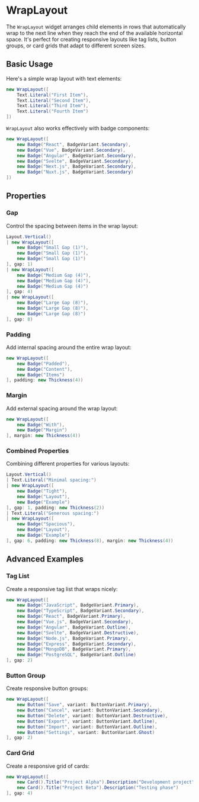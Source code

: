 # WrapLayout

The `WrapLayout` widget arranges child elements in rows that automatically wrap to the next line when they reach the end of the available horizontal space. It's perfect for creating responsive layouts like tag lists, button groups, or card grids that adapt to different screen sizes.

## Basic Usage

Here's a simple wrap layout with text elements:

```csharp demo-tabs
new WrapLayout([
    Text.Literal("First Item"),
    Text.Literal("Second Item"), 
    Text.Literal("Third Item"),
    Text.Literal("Fourth Item")
])
```

`WrapLayout` also works effectively with badge components:

```csharp demo-tabs
new WrapLayout([
    new Badge("React", BadgeVariant.Secondary),
    new Badge("Vue", BadgeVariant.Secondary),
    new Badge("Angular", BadgeVariant.Secondary),
    new Badge("Svelte", BadgeVariant.Secondary),
    new Badge("Next.js", BadgeVariant.Secondary),
    new Badge("Nuxt.js", BadgeVariant.Secondary)
])
```

## Properties

### Gap

Control the spacing between items in the wrap layout:

```csharp demo-tabs
Layout.Vertical()
| new WrapLayout([
    new Badge("Small Gap (1)"),
    new Badge("Small Gap (1)"),
    new Badge("Small Gap (1)")
], gap: 1)
| new WrapLayout([
    new Badge("Medium Gap (4)"),
    new Badge("Medium Gap (4)"), 
    new Badge("Medium Gap (4)")
], gap: 4)
| new WrapLayout([
    new Badge("Large Gap (8)"),
    new Badge("Large Gap (8)"),
    new Badge("Large Gap (8)")
], gap: 8)
```

### Padding

Add internal spacing around the entire wrap layout:

```csharp demo-tabs
new WrapLayout([
    new Badge("Padded"),
    new Badge("Content"),
    new Badge("Items")
], padding: new Thickness(4))
```

### Margin

Add external spacing around the wrap layout:

```csharp demo-tabs
new WrapLayout([
    new Badge("With"),
    new Badge("Margin")
], margin: new Thickness(4))
```

### Combined Properties

Combining different properties for various layouts:

```csharp demo-tabs
Layout.Vertical()
| Text.Literal("Minimal spacing:")
| new WrapLayout([
    new Badge("Tight"),
    new Badge("Layout"),
    new Badge("Example")
], gap: 1, padding: new Thickness(2))
| Text.Literal("Generous spacing:")
| new WrapLayout([
    new Badge("Spacious"),
    new Badge("Layout"), 
    new Badge("Example")
], gap: 6, padding: new Thickness(8), margin: new Thickness(4))
```

<WidgetDocs Type="Ivy.WrapLayout" SourceUrl="https://github.com/Ivy-Interactive/Ivy-Framework/blob/main/Ivy/Widgets/Layouts/WrapLayout.cs"/>

## Advanced Examples

### Tag List

Create a responsive tag list that wraps nicely:

```csharp demo-tabs
new WrapLayout([
    new Badge("JavaScript", BadgeVariant.Primary),
    new Badge("TypeScript", BadgeVariant.Secondary),
    new Badge("React", BadgeVariant.Primary),
    new Badge("Vue.js", BadgeVariant.Secondary),
    new Badge("Angular", BadgeVariant.Outline),
    new Badge("Svelte", BadgeVariant.Destructive),
    new Badge("Node.js", BadgeVariant.Primary),
    new Badge("Express", BadgeVariant.Secondary),
    new Badge("MongoDB", BadgeVariant.Primary),
    new Badge("PostgreSQL", BadgeVariant.Outline)
], gap: 2)
```

### Button Group

Create responsive button groups:

```csharp demo-tabs
new WrapLayout([
    new Button("Save", variant: ButtonVariant.Primary),
    new Button("Cancel", variant: ButtonVariant.Secondary),
    new Button("Delete", variant: ButtonVariant.Destructive),
    new Button("Export", variant: ButtonVariant.Outline),
    new Button("Import", variant: ButtonVariant.Outline),
    new Button("Settings", variant: ButtonVariant.Ghost)
], gap: 2)
```

### Card Grid

Create a responsive grid of cards:

```csharp demo-tabs
new WrapLayout([
    new Card().Title("Project Alpha").Description("Development project"),
    new Card().Title("Project Beta").Description("Testing phase")
], gap: 4)
```
